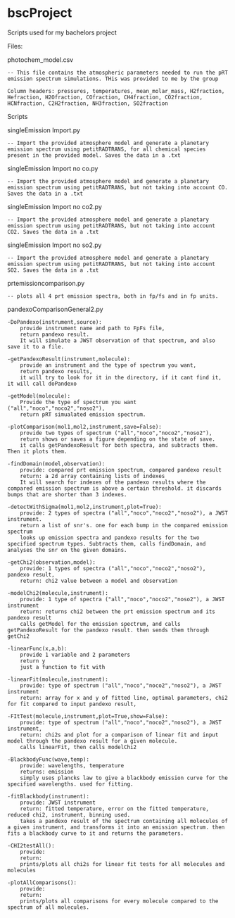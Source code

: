 # bscProject
Scripts used for my bachelors project

Files:

photochem_model.csv

	-- This file contains the atmospheric parameters needed to run the pRT emission spectrum simulations. THis was provided to me by the group 
 
	Column headers: pressures, temperatures, mean_molar_mass, H2fraction, Hefraction, H2Ofraction, COfraction, CH4fraction, CO2fraction, HCNfraction, C2H2fraction, NH3fraction, SO2fraction


Scripts


singleEmission Import.py

	-- Import the provided atmosphere model and generate a planetary emission spectrum using petitRADTRANS, for all chemical species present in the provided model. Saves the data in a .txt

singleEmission Import no co.py

	-- Import the provided atmosphere model and generate a planetary emission spectrum using petitRADTRANS, but not taking into account CO. Saves the data in a .txt

singleEmission Import no co2.py

	-- Import the provided atmosphere model and generate a planetary emission spectrum using petitRADTRANS, but not taking into account CO2. Saves the data in a .txt

singleEmission Import no so2.py

	-- Import the provided atmosphere model and generate a planetary emission spectrum using petitRADTRANS, but not taking into account SO2. Saves the data in a .txt

prtemissioncomparison.py

	-- plots all 4 prt emission spectra, both in fp/fs and in fp units.

pandexoComparisonGeneral2.py

	-DoPandexo(instrument,source): 
		provide instrument name and path to FpFs file, 
		return pandexo result. 
		It will simulate a JWST observation of that spectrum, and also save it to a file.
	
	-getPandexoResult(instrument,molecule): 
		provide an instrument and the type of spectrum you want, 
		return pandexo results, 
		it will try to look for it in the directory, if it cant find it, it will call doPandexo
	
	-getModel(molecule): 
		Provide the type of spectrum you want ("all","noco","noco2","noso2"), 
		return pRT simualated emission spectrum.
	
	-plotComparison(mol1,mol2,instrument,save=False): 
		provide two types of spectrum ("all","noco","noco2","noso2"), 
		return shows or saves a figure depending on the state of save. 
		it calls getPandexoResult for both spectra, and subtracts them. Then it plots them.
	
	-findDomain(model,observation):
		provide: compared prt emission spectrum, compared pandexo result
		return: a 2d array containing lists of indexes 
		It will search for indexes of the pandexo results where the compared emission spectrum is above a certain threshold. it discards bumps that are shorter than 3 indexes.
	
	-detectWithSigma(mol1,mol2,instrument,plot=True):
		provide: 2 types of spectra ("all","noco","noco2","noso2"), a JWST instrument.
		return a list of snr's. one for each bump in the compared emission spectrum
		looks up emission spectra and pandexo results for the two specified spectrum types. Subtracts them, calls findDomain, and analyses the snr on the given domains.
	
	-getChi2(observation,model):
		provide: 1 types of spectra ("all","noco","noco2","noso2"), pandexo result,
		return: chi2 value between a model and observation
	
	-modelChi2(molecule,instrument):
		provide: 1 type of spectra ("all","noco","noco2","noso2"), a JWST instrument
		return: returns chi2 between the prt emission spectrum and its pandexo result
		calls getModel for the emission spectrum, and calls getPandexoResult for the pandexo result. then sends them through getChi2
	
	-linearFunc(x,a,b):
		provide 1 variable and 2 parameters
		return y
		just a function to fit with
	
	-linearFit(molecule,instrument):
		provide: type of spectrum ("all","noco","noco2","noso2"), a JWST instrument
		return: array for x and y of fitted line, optimal parameters, chi2 for fit compared to input pandexo result, 
	
	-FItTest(molecule,instrument,plot=True,show=False):
		provide: type of spectrum ("all","noco","noco2","noso2"), a JWST instrument,
		return: chi2s and plot for a comparison of linear fit and input model through the pandexo result for a given molecule.
		calls linearFit, then calls modelChi2
	
	-BlackbodyFunc(wave,temp):
		provide: wavelengths, temperature
		returns: emission 
		simply uses plancks law to give a blackbody emission curve for the specified wavelengths. used for fitting.
	
	-fitBlackbody(instrument):
		provide: JWST instrument
		return: fitted temperature, error on the fitted temperature, reduced chi2, instrument, binning used.
		takes a pandexo result of the spectrum containing all molecules of a given instrument, and transforms it into an emission spectrum. then fits a blackbody curve to it and returns the parameters.
	
	-CHI2testAll():
		provide:
		return:
		prints/plots all chi2s for linear fit tests for all molecules and molecules
	
	-plotAllComparisons():
		provide:
		return:
		prints/plots all comparisons for every molecule compared to the spectrum of all molecules. 
	
